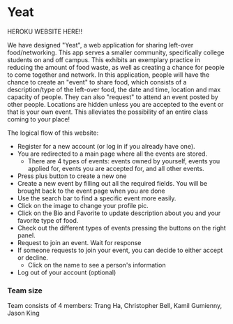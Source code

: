 # Yeat

HEROKU WEBSITE HERE!!

We have designed "Yeat", a web application for sharing left-over food/networking. This app serves a smaller community, specifically college students on and off campus. This exhibits an exemplary practice in reducing the amount of food waste, as well as creating a chance for people to come together and network. In this application, people will have the chance to create an "event" to share food, which consists of a description/type of the left-over food, the date and time, location and max capacity of people. They can also "request" to attend an event posted by other people. Locations are hidden unless you are accepted to the event or that is your own event. This alleviates the possibility of an entire class coming to your place!

The logical flow of this website: 

- Register for a new account (or log in if you already have one). 
- You are redirected to a main page where all the events are stored. 
  + There are 4 types of events: events owned by yourself, events you applied for, events you are accepted for, and all other events. 
- Press plus button to create a new one
- Create a new event by filling out all the required fields. You will be brought back to the event page when you are done
- Use the search bar to find a specific event more easily.
- Click on the image to change your profile pic.
- Click on the Bio and Favorite to update description about you and your favorite type of food.
- Check out the different types of events pressing the buttons on the right panel.
- Request to join an event. Wait for response
- If someone requests to join your event, you can decide to either accept or decline.
  + Click on the name to see a person's information 
- Log out of your account (optional)

### Team size
Team consists of 4 members: Trang Ha, Christopher Bell, Kamil Gumienny, Jason King  
